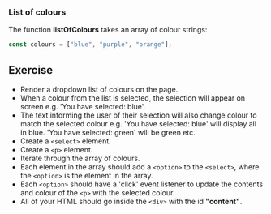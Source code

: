 ### List of colours

The function **listOfColours** takes an array of colour strings:

```js
const colours = ["blue", "purple", "orange"];
```

## Exercise

* Render a dropdown list of colours on the page.
* When a colour from the list is selected, the selection will appear on screen e.g. 'You have selected: blue'. 
* The text informing the user of their selection will also change colour to match the selected colour e.g. 'You have selected: blue' will display all in blue. 'You have selected: green' will be green etc.
* Create a `<select>` element.
* Create a `<p>` element.
* Iterate through the array of colours.
* Each element in the array should add a `<option>` to the `<select>`, where the `<option>` is the element in the array.
* Each `<option>` should have a 'click' event listener to update the contents and colour of the `<p>` with the selected colour.
* All of your HTML should go inside the `<div>` with the id **"content"**.
